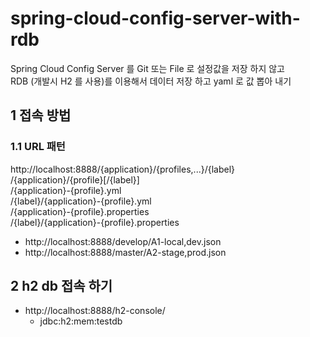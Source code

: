 # spring-cloud-config-server-with-rdb
Spring Cloud Config Server 를 Git 또는 File 로 설정값을 저장 하지 않고  
RDB (개발시 H2 를 사용)를 이용해서 데이터 저장 하고 yaml 로 값 뽑아 내기

## 1 접속 방법 
### 1.1 URL 패턴
http://localhost:8888/{application}/{profiles,...}/{label}  
/{application}/{profile}[/{label}]  
/{application}-{profile}.yml  
/{label}/{application}-{profile}.yml  
/{application}-{profile}.properties  
/{label}/{application}-{profile}.properties  

- http://localhost:8888/develop/A1-local,dev.json
- http://localhost:8888/master/A2-stage,prod.json

## 2 h2 db 접속 하기
- http://localhost:8888/h2-console/
  - jdbc:h2:mem:testdb